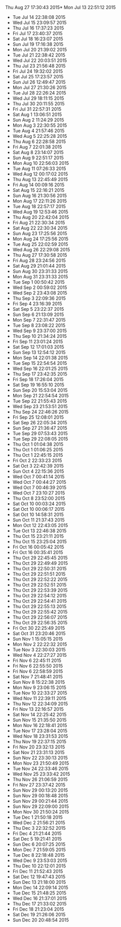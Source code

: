 Thu Aug 27 17:30:43 2015* Mon Jul 13 22:51:12 2015
* Tue Jul 14 22:38:08 2015
* Wed Jul 15 23:09:57 2015
* Thu Jul 16 17:37:23 2015
* Fri Jul 17 23:40:37 2015
* Sat Jul 18 16:23:07 2015
* Sun Jul 19 17:16:38 2015
* Mon Jul 20 21:39:02 2015
* Tue Jul 21 22:38:42 2015
* Wed Jul 22 20:03:51 2015
* Thu Jul 23 21:56:48 2015
* Fri Jul 24 19:32:02 2015
* Sat Jul 25 17:23:57 2015
* Sun Jul 26 12:49:47 2015
* Mon Jul 27 21:30:26 2015
* Tue Jul 28 22:26:24 2015
* Wed Jul 29 18:11:15 2015
* Thu Jul 30 20:11:55 2015
* Fri Jul 31 22:57:31 2015
* Sat Aug  1 13:06:51 2015
* Sun Aug  2 11:24:29 2015
* Mon Aug  3 22:30:55 2015
* Tue Aug  4 21:57:46 2015
* Wed Aug  5 22:25:28 2015
* Thu Aug  6 22:28:58 2015
* Fri Aug  7 22:01:38 2015
* Sat Aug  8 23:14:07 2015
* Sun Aug  9 22:51:17 2015
* Mon Aug 10 22:56:03 2015
* Tue Aug 11 07:26:33 2015
* Wed Aug 12 00:17:02 2015
* Thu Aug 13 22:45:49 2015
* Fri Aug 14 00:09:16 2015
* Sat Aug 15 22:16:21 2015
* Sun Aug 16 21:30:56 2015
* Mon Aug 17 22:11:26 2015
* Tue Aug 18 22:57:17 2015
* Wed Aug 19 12:53:46 2015
* Thu Aug 20 22:42:04 2015
* Fri Aug 21 22:30:34 2015
* Sat Aug 22 22:30:34 2015
* Sun Aug 23 17:25:56 2015
* Mon Aug 24 17:25:56 2015
* Tue Aug 25 22:02:59 2015
* Wed Aug 26 22:29:08 2015
* Thu Aug 27 17:30:58 2015
* Fri Aug 28 23:24:56 2015
* Sat Aug 29 21:01:44 2015
* Sun Aug 30 23:31:33 2015
* Mon Aug 31 23:31:33 2015
* Tue Sep  1 00:50:42 2015
* Wed Sep  2 00:59:02 2015
* Wed Sep  2 23:43:08 2015
* Thu Sep  3 22:09:36 2015
* Fri Sep  4 23:16:39 2015
* Sat Sep  5 23:22:37 2015
* Sun Sep  6 21:13:09 2015
* Mon Sep  7 22:31:47 2015
* Tue Sep  8 23:08:22 2015
* Wed Sep  9 23:37:00 2015
* Thu Sep 10 21:34:24 2015
* Fri Sep 11 23:01:24 2015
* Sat Sep 12 17:01:03 2015
* Sun Sep 13 12:54:12 2015
* Mon Sep 14 22:01:38 2015
* Tue Sep 15 22:54:54 2015
* Wed Sep 16 22:01:25 2015
* Thu Sep 17 23:42:35 2015
* Fri Sep 18 17:26:04 2015
* Sat Sep 19 16:55:10 2015
* Sun Sep 20 15:53:04 2015
* Mon Sep 21 22:54:54 2015
* Tue Sep 22 21:55:43 2015
* Wed Sep 23 21:53:51 2015
* Thu Sep 24 22:46:26 2015
* Fri Sep 25 12:08:01 2015
* Sat Sep 26 22:05:34 2015
* Sun Sep 27 21:36:47 2015
* Tue Sep 29 07:53:43 2015
* Tue Sep 29 22:08:05 2015
* Thu Oct  1 01:04:38 2015
* Thu Oct  1 01:06:25 2015
* Thu Oct  1 22:45:15 2015
* Fri Oct  2 22:33:23 2015
* Sat Oct  3 22:42:39 2015
* Sun Oct  4 22:15:36 2015
* Wed Oct  7 00:41:14 2015
* Wed Oct  7 00:44:27 2015
* Wed Oct  7 00:46:39 2015
* Wed Oct  7 23:10:27 2015
* Thu Oct  8 23:52:00 2015
* Sat Oct 10 00:03:24 2015
* Sat Oct 10 00:06:17 2015
* Sat Oct 10 14:58:31 2015
* Sun Oct 11 21:37:43 2015
* Mon Oct 12 22:43:05 2015
* Tue Oct 13 22:46:38 2015
* Thu Oct 15 23:21:11 2015
* Thu Oct 15 23:25:04 2015
* Fri Oct 16 00:05:42 2015
* Fri Oct 16 00:35:41 2015
* Thu Oct 29 22:45:45 2015
* Thu Oct 29 22:49:49 2015
* Thu Oct 29 22:50:31 2015
* Thu Oct 29 22:51:51 2015
* Thu Oct 29 22:52:22 2015
* Thu Oct 29 22:52:51 2015
* Thu Oct 29 22:53:39 2015
* Thu Oct 29 22:54:12 2015
* Thu Oct 29 22:54:41 2015
* Thu Oct 29 22:55:13 2015
* Thu Oct 29 22:55:42 2015
* Thu Oct 29 22:56:07 2015
* Thu Oct 29 22:56:35 2015
* Fri Oct 30 22:25:49 2015
* Sat Oct 31 23:20:46 2015
* Sun Nov  1 15:05:15 2015
* Mon Nov  2 22:22:32 2015
* Tue Nov  3 22:30:03 2015
* Wed Nov  4 22:27:27 2015
* Fri Nov  6 22:45:11 2015
* Fri Nov  6 22:55:50 2015
* Fri Nov  6 22:58:59 2015
* Sat Nov  7 21:48:41 2015
* Sun Nov  8 15:22:38 2015
* Mon Nov  9 23:06:15 2015
* Tue Nov 10 22:33:27 2015
* Wed Nov 11 22:39:11 2015
* Thu Nov 12 22:34:09 2015
* Fri Nov 13 22:16:57 2015
* Sat Nov 14 22:25:42 2015
* Sun Nov 15 21:35:50 2015
* Mon Nov 16 22:18:41 2015
* Tue Nov 17 23:28:04 2015
* Wed Nov 18 23:31:53 2015
* Thu Nov 19 22:37:15 2015
* Fri Nov 20 23:32:13 2015
* Sat Nov 21 23:31:13 2015
* Sun Nov 22 23:30:13 2015
* Mon Nov 23 21:50:49 2015
* Tue Nov 24 22:33:46 2015
* Wed Nov 25 23:33:42 2015
* Thu Nov 26 21:06:59 2015
* Fri Nov 27 23:37:42 2015
* Sun Nov 29 00:13:20 2015
* Sun Nov 29 00:18:48 2015
* Sun Nov 29 00:21:44 2015
* Sun Nov 29 22:09:00 2015
* Mon Nov 30 21:50:24 2015
* Tue Dec  1 21:50:18 2015
* Wed Dec  2 21:56:21 2015
* Thu Dec  3 22:32:52 2015
* Fri Dec  4 21:21:44 2015
* Sat Dec  5 19:21:41 2015
* Sun Dec  6 20:07:25 2015
* Mon Dec  7 21:59:05 2015
* Tue Dec  8 22:18:48 2015
* Wed Dec  9 23:53:03 2015
* Thu Dec 10 22:12:01 2015
* Fri Dec 11 21:52:43 2015
* Sat Dec 12 19:47:43 2015
* Sun Dec 13 21:18:00 2015
* Mon Dec 14 22:09:14 2015
* Tue Dec 15 21:48:25 2015
* Wed Dec 16 21:37:01 2015
* Thu Dec 17 21:33:02 2015
* Fri Dec 18 21:23:04 2015
* Sat Dec 19 21:26:06 2015
* Sun Dec 20 20:48:54 2015